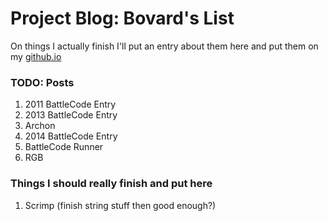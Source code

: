
# Project Blog: Bovard's List

On things I actually finish I'll put an entry about them here and put them on my [github.io](http://bovard.github.io)

### TODO: Posts

1. 2011 BattleCode Entry
2. 2013 BattleCode Entry
3. Archon
4. 2014 BattleCode Entry
5. BattleCode Runner
6. RGB

### Things I should really finish and put here

1. Scrimp (finish string stuff then good enough?)